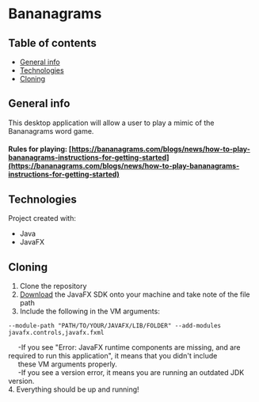 # Bananagrams

## Table of contents
* [General info](#general-info)
* [Technologies](#technologies)
* [Cloning](#cloning)

## General info
This desktop application will allow a user to play a mimic of the Bananagrams word game.
#### Rules for playing: [https://bananagrams.com/blogs/news/how-to-play-bananagrams-instructions-for-getting-started](https://bananagrams.com/blogs/news/how-to-play-bananagrams-instructions-for-getting-started)
	
## Technologies
Project created with:
* Java
* JavaFX

## Cloning
1. Clone the repository
2. [Download](https://gluonhq.com/products/javafx) the JavaFX SDK onto your machine and take note of the file path
3. Include the following in the VM arguments:
``` 
--module-path "PATH/TO/YOUR/JAVAFX/LIB/FOLDER" --add-modules javafx.controls,javafx.fxml
```
&nbsp;&nbsp;&nbsp;&nbsp;  -If you see "Error: JavaFX runtime components are missing, and are required to run this application", it means that you didn't include \
&nbsp;&nbsp;&nbsp;&nbsp; these VM arguments properly.\
&nbsp;&nbsp;&nbsp;&nbsp;  -If you see a version error, it means you are running an outdated JDK version.\
4. Everything should be up and running!
